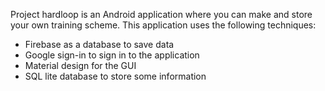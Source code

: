 Project hardloop is an Android application where you can make and store your own training scheme. This application uses the following techniques:
- Firebase as a database to save data
- Google sign-in to sign in to the application
- Material design for the GUI
- SQL lite database to store some information

